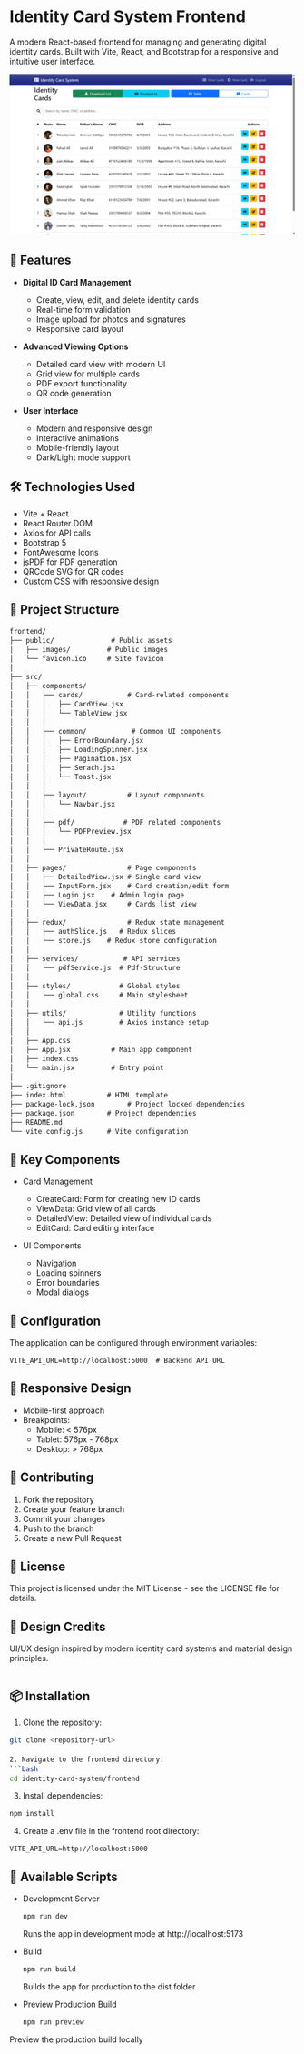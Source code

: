 # Identity Card System Frontend

A modern React-based frontend for managing and generating digital identity cards. Built with Vite, React, and Bootstrap for a responsive and intuitive user interface.

![Identity Card System Preview](./public/preview.png)

## 🚀 Features

- **Digital ID Card Management**
  - Create, view, edit, and delete identity cards
  - Real-time form validation
  - Image upload for photos and signatures
  - Responsive card layout

- **Advanced Viewing Options**
  - Detailed card view with modern UI
  - Grid view for multiple cards
  - PDF export functionality
  - QR code generation

- **User Interface**
  - Modern and responsive design
  - Interactive animations
  - Mobile-friendly layout
  - Dark/Light mode support

## 🛠️ Technologies Used

- Vite + React
- React Router DOM
- Axios for API calls
- Bootstrap 5
- FontAwesome Icons
- jsPDF for PDF generation
- QRCode SVG for QR codes
- Custom CSS with responsive design

## 📁 Project Structure
```plaintext
frontend/
├── public/              # Public assets
│   ├── images/         # Public images
│   └── favicon.ico     # Site favicon
│
├── src/
│   ├── components/
│   │   ├── cards/           # Card-related components
│   │   │   ├── CardView.jsx
│   │   │   └── TableView.jsx
│   │   │
│   │   ├── common/           # Common UI components
│   │   │   ├── ErrorBoundary.jsx
│   │   │   ├── LoadingSpinner.jsx
│   │   │   ├── Pagination.jsx
│   │   │   ├── Serach.jsx
│   │   │   └── Toast.jsx
│   │   │
│   │   ├── layout/          # Layout components
│   │   │   └── Navbar.jsx
│   │   │
│   │   ├── pdf/            # PDF related components
│   │   │   └── PDFPreview.jsx
│   │   │
│   │   └── PrivateRoute.jsx
│   │
│   ├── pages/               # Page components
│   │   ├── DetailedView.jsx # Single card view
│   │   ├── InputForm.jsx    # Card creation/edit form
│   │   ├── Login.jsx    # Admin login page
│   │   └── ViewData.jsx     # Cards list view
│   │
│   ├── redux/               # Redux state management
│   │   ├── authSlice.js   # Redux slices
│   │   └── store.js    # Redux store configuration
│   │
│   ├── services/           # API services
│   │   └── pdfService.js  # Pdf-Structure
│   │
│   ├── styles/            # Global styles
│   │   └── global.css     # Main stylesheet
│   │
│   ├── utils/             # Utility functions
│   │   └── api.js         # Axios instance setup
│   │
│   ├── App.css         
│   ├── App.jsx          # Main app component
│   ├── index.css
│   └── main.jsx         # Entry point
│
├── .gitignore        
├── index.html          # HTML template
├── package-lock.json        # Project locked dependencies
├── package.json        # Project dependencies
├── README.md
└── vite.config.js      # Vite configuration
```

## 🔑 Key Components
- Card Management
  
  - CreateCard: Form for creating new ID cards
  - ViewData: Grid view of all cards
  - DetailedView: Detailed view of individual cards
  - EditCard: Card editing interface
- UI Components
  
  - Navigation
  - Loading spinners
  - Error boundaries
  - Modal dialogs

## 🔧 Configuration
The application can be configured through environment variables:

```plaintext
VITE_API_URL=http://localhost:5000  # Backend API URL
 ```

## 📱 Responsive Design
- Mobile-first approach
- Breakpoints:
  - Mobile: < 576px
  - Tablet: 576px - 768px
  - Desktop: > 768px


## 🤝 Contributing
1. Fork the repository
2. Create your feature branch
3. Commit your changes
4. Push to the branch
5. Create a new Pull Request

## 📄 License
This project is licensed under the MIT License - see the LICENSE file for details.

## 🎨 Design Credits
UI/UX design inspired by modern identity card systems and material design principles.

```plaintext
```

## 📦 Installation

1. Clone the repository:
```bash
git clone <repository-url>

2. Navigate to the frontend directory:
```bash
cd identity-card-system/frontend
 ```

3. Install dependencies:
```bash
npm install
 ```

4. Create a .env file in the frontend root directory:
```plaintext
VITE_API_URL=http://localhost:5000
 ```

## 🚀 Available Scripts
- Development Server
  
  ```bash
  npm run dev
   ```
  
  Runs the app in development mode at http://localhost:5173
- Build
  
  ```bash
  npm run build
   ```
  
  Builds the app for production to the dist folder
- Preview Production Build
  
  ```bash
  npm run preview
Preview the production build locally